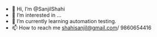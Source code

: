 
- 👋 Hi, I’m @SanjilShahi
- 👀 I’m interested in ...
- 🌱 I’m currently learning automation testing.
- 📫 How to reach me shahisanjil@gmail.com/ 9860654416

